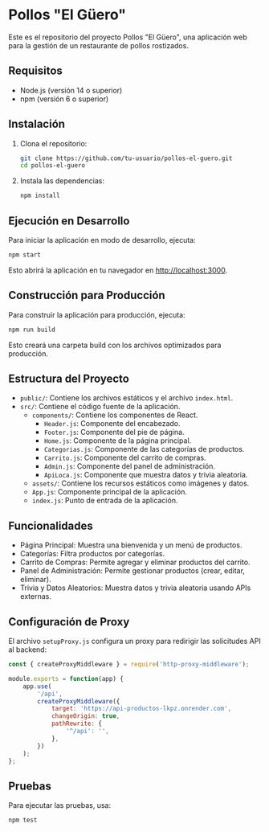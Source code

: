 # Pollos "El Güero"

Este es el repositorio del proyecto Pollos "El Güero", una aplicación web para la gestión de un restaurante de pollos rostizados.

## Requisitos

- Node.js (versión 14 o superior)
- npm (versión 6 o superior)

## Instalación

1. Clona el repositorio:

    ```sh
    git clone https://github.com/tu-usuario/pollos-el-guero.git
    cd pollos-el-guero
    ```

2. Instala las dependencias:

    ```sh
    npm install
    ```

## Ejecución en Desarrollo

Para iniciar la aplicación en modo de desarrollo, ejecuta:

```sh
npm start
```

Esto abrirá la aplicación en tu navegador en <http://localhost:3000>.

## Construcción para Producción

Para construir la aplicación para producción, ejecuta:

```sh
npm run build
```

Esto creará una carpeta build con los archivos optimizados para producción.

## Estructura del Proyecto

- `public/`: Contiene los archivos estáticos y el archivo `index.html`.
- `src/`: Contiene el código fuente de la aplicación.
  - `components/`: Contiene los componentes de React.
    - `Header.js`: Componente del encabezado.
    - `Footer.js`: Componente del pie de página.
    - `Home.js`: Componente de la página principal.
    - `Categorias.js`: Componente de las categorías de productos.
    - `Carrito.js`: Componente del carrito de compras.
    - `Admin.js`: Componente del panel de administración.
    - `ApiLoca.js`: Componente que muestra datos y trivia aleatoria.
  - `assets/`: Contiene los recursos estáticos como imágenes y datos.
  - `App.js`: Componente principal de la aplicación.
  - `index.js`: Punto de entrada de la aplicación.

## Funcionalidades

- Página Principal: Muestra una bienvenida y un menú de productos.
- Categorías: Filtra productos por categorías.
- Carrito de Compras: Permite agregar y eliminar productos del carrito.
- Panel de Administración: Permite gestionar productos (crear, editar, eliminar).
- Trivia y Datos Aleatorios: Muestra datos y trivia aleatoria usando APIs externas.

## Configuración de Proxy

El archivo `setupProxy.js` configura un proxy para redirigir las solicitudes API al backend:

```js
const { createProxyMiddleware } = require('http-proxy-middleware');

module.exports = function(app) {
    app.use(
        '/api',
        createProxyMiddleware({
            target: 'https://api-productos-lkpz.onrender.com',
            changeOrigin: true,
            pathRewrite: {
                '^/api': '',
            },
        })
    );
};
```

## Pruebas

Para ejecutar las pruebas, usa:

```sh
npm test
```
